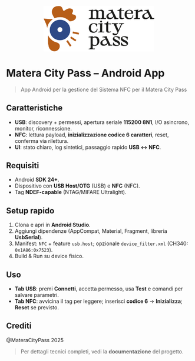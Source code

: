 <p align="center">
  <img src="app/src/main/res/drawable/banner.png" alt="Schermata" width="300">
</p>

# Matera City Pass – Android App

> App Android per la gestione del Sistema NFC per il Matera City Pass

## Caratteristiche
- **USB**: discovery + permessi, apertura seriale **115200 8N1**, I/O asincrono, monitor, riconnessione.
- **NFC**: lettura payload, **inizializzazione codice 6 caratteri**, reset, conferma via rilettura.
- **UI**: stato chiaro, log sintetici, passaggio rapido **USB ↔ NFC**.

## Requisiti
- Android **SDK 24+**.
- Dispositivo con **USB Host/OTG** (USB) e **NFC** (NFC).
- Tag **NDEF-capable** (NTAG/MIFARE Ultralight).

## Setup rapido
1. Clona e apri in **Android Studio**.
2. Aggiungi dipendenze (AppCompat, Material, Fragment, libreria **UsbSerial**).
3. Manifest: `NFC` + feature `usb.host`; opzionale `device_filter.xml` (CH340: `0x1A86:0x7523`).
4. Build & Run su device fisico.

## Uso
- **Tab USB**: premi **Connetti**, accetta permesso, usa **Test** e comandi per salvare parametri.
- **Tab NFC**: avvicina il tag per leggere; inserisci **codice 6** → **Inizializza**; **Reset** se previsto.

## Crediti
@MateraCityPass 2025

> Per dettagli tecnici completi, vedi la **documentazione** del progetto.

